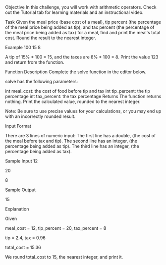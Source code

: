 Objective
In this challenge, you will work with arithmetic operators. Check out the Tutorial tab for learning materials and an instructional video.

Task
Given the meal price (base cost of a meal), tip percent (the percentage of the meal price being added as tip), and tax percent (the percentage of the meal price being added as tax) for a meal, find and print the meal's total cost. Round the result to the nearest integer.

Example
100
15
8

A tip of 15% * 100 = 15, and the taxes are 8% * 100 = 8. Print the value 123 and return from the function.

Function Description
Complete the solve function in the editor below.

solve has the following parameters:

int meal_cost: the cost of food before tip and tax
int tip_percent: the tip percentage
int tax_percent: the tax percentage
Returns The function returns nothing. Print the calculated value, rounded to the nearest integer.

Note: Be sure to use precise values for your calculations, or you may end up with an incorrectly rounded result.

Input Format

There are 3 lines of numeric input:
The first line has a double,  (the cost of the meal before tax and tip).
The second line has an integer,  (the percentage being added as tip).
The third line has an integer,  (the percentage being added as tax).

Sample Input
12

20

8


Sample Output

15

Explanation

Given 

meal_cost = 12, tip_percent = 20, tax_percent = 8

tip = 2.4, tax = 0.96

total_cost = 15.36

We round total_cost to 15, the nearest integer, and print it.
